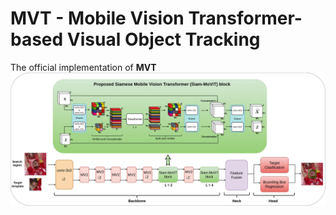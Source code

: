 # MVT - Mobile Vision Transformer-based Visual Object Tracking
The official implementation of **MVT**
![MVT_block](assets/MVT.png)
